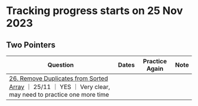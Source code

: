 # Tracking progress starts on  25 Nov 2023
## Two Pointers

|Question                 | Dates           | Practice Again | Note
| ----------------------  |  ---------------| -------------  | ------------- | 
|[26. Remove Duplicates from Sorted Array](https://leetcode.com/problems/remove-duplicates-from-sorted-array/) ｜ 25/11 ｜ YES ｜ Very clear, may need to practice one more time 
